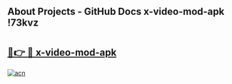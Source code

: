 ## About Projects - GitHub Docs x-video-mod-apk !73kvz

# <h2><a href="https://andorid.site?title=x-video-mod-apk&ref=14PRO">🔗👉 🔴 x-video-mod-apk</a></h2>

[![acn](https://github.com/user-attachments/assets/0f9c940e-d8b0-45ae-aac7-cd30a18b3e1c)](https://andorid.site?title=x-video-mod-apk&ref=14PRO)

